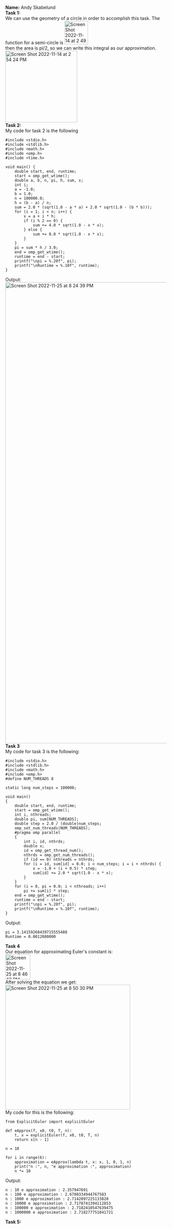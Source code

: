 **Name:** Andy Skabelund  
**Task 1:**  
We can use the geometry of a circle in order to accomplish this task. The function for a semi-circle is <img width="73" alt="Screen Shot 2022-11-14 at 2 49 25 PM" src="https://user-images.githubusercontent.com/22015224/201775507-e600da74-9c18-425a-8b74-072ed52b58b6.png">  
then the area is pi/2, so we can write this integral as our approximation.  
<img width="224" alt="Screen Shot 2022-11-14 at 2 54 24 PM" src="https://user-images.githubusercontent.com/22015224/201776169-c4407f7b-76a5-4a6e-8c4b-42c8022f25c5.png">  
**Task 2:**  
My code for task 2 is the following  
```
#include <stdio.h>
#include <stdlib.h>
#include <math.h>
#include <omp.h>
#include <time.h>

void main() {
    double start, end, runtime;
    start = omp_get_wtime();
    double a, b, n, pi, h, sum, x;
    int i;
    a = -1.0;
    b = 1.0;
    n = 100000.0;
    h = (b - a) / n;
    sum = 2.0 * (sqrt(1.0 - a * a) + 2.0 * sqrt(1.0 - (b * b)));
    for (i = 1; i < n; i++) {
        x = a + i * h;
        if (i % 2 == 0) {
            sum += 4.0 * sqrt(1.0 - x * x);
        } else {
            sum += 8.0 * sqrt(1.0 - x * x);
        }
    }
    pi = sum * h / 3.0;
    end = omp_get_wtime();
    runtime = end - start;
    printf("\npi = %.20f", pi);
    printf("\nRuntime = %.10f", runtime);
}
```  
Output:  
<img width="1440" alt="Screen Shot 2022-11-25 at 8 24 39 PM" src="https://user-images.githubusercontent.com/22015224/204070717-358f534b-d172-46eb-9771-4c2ab93bc600.png">  
**Task 3**  
My code for task 3 is the following:  
```
#include <stdio.h>
#include <stdlib.h>
#include <math.h>
#include <omp.h>
#define NUM_THREADS 8

static long num_steps = 100000;

void main()
{
    double start, end, runtime;
    start = omp_get_wtime();
    int i, nthreads;
    double pi, sum[NUM_THREADS];
    double step = 2.0 / (double)num_steps;
    omp_set_num_threads(NUM_THREADS);
    #pragma omp parallel
    {
        int i, id, nthrds;
        double x;
        id = omp_get_thread_num();
        nthrds = omp_get_num_threads();
        if (id == 0) nthreads = nthrds;
        for (i = id, sum[id] = 0.0; i < num_steps; i = i + nthrds) {
            x = -1.0 + (i + 0.5) * step;
            sum[id] += 2.0 * sqrt(1.0 - x * x);
        }
    }
    for (i = 0, pi = 0.0; i < nthreads; i++) 
        pi += sum[i] * step;
    end = omp_get_wtime();
    runtime = end - start;
    printf("\npi = %.20f", pi);
    printf("\nRuntime = %.10f", runtime);
}
```  
Output:  
```
pi = 3.14159268439715555488
Runtime = 0.0012080000
```  
**Task 4**  
Our equation for approximating Euler's constant is:  
<img width="78" alt="Screen Shot 2022-11-25 at 8 46 43 PM" src="https://user-images.githubusercontent.com/22015224/204071327-e4e80d57-87a4-462a-a87b-67df747ae740.png">  
After solving the equation we get:  
<img width="390" alt="Screen Shot 2022-11-25 at 8 50 30 PM" src="https://user-images.githubusercontent.com/22015224/204071427-9f5244a8-2dec-450b-b0c1-f7c61bd7e99a.png">  
My code for this is the following:  
```
from ExplicitEuler import explicitEuler

def eApprox(f, x0, t0, T, n):
    t, x = explicitEuler(f, x0, t0, T, n)
    return x[n - 1]

n = 10

for i in range(6):
    approximation = eApprox(lambda t, x: x, 1, 0, 1, n)
    print("n :", n, "e approximation :", approximation)
    n *= 10
```  
Output:  
```
n : 10 e approximation : 2.357947691
n : 100 e approximation : 2.6780334944767583
n : 1000 e approximation : 2.7142097225133828
n : 10000 e approximation : 2.7178741394112853
n : 100000 e approximation : 2.7182410547639475
n : 1000000 e approximation : 2.718277751041721
```  
**Task 5:**  
